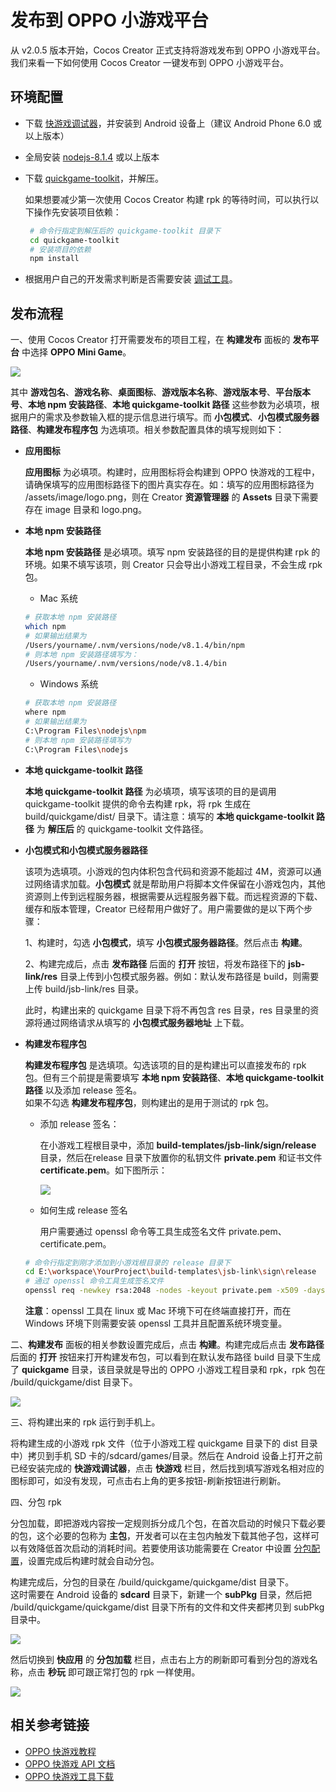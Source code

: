 # 发布到 OPPO 小游戏平台

从 v2.0.5 版本开始，Cocos Creator 正式支持将游戏发布到 OPPO 小游戏平台。我们来看一下如何使用 Cocos Creator 一键发布到 OPPO 小游戏平台。

## 环境配置

- 下载 [快游戏调试器](http://cdofs.oppomobile.com/cdo-activity/static/quickgame/tools//bbce19cecbf7c26c396762d61192a11e.zip)，并安装到 Android 设备上（建议 Android Phone 6.0 或以上版本）

- 全局安装 [nodejs-8.1.4](https://nodejs.org/zh-cn/download/) 或以上版本

- 下载 [quickgame-toolkit](http://cdofs.oppomobile.com/cdo-activity/static/quickgame/tools//0974ab43dc361f148189515ee254ff6d.zip)，并解压。

  如果想要减少第一次使用 Cocos Creator 构建 rpk 的等待时间，可以执行以下操作先安装项目依赖：

  ```bash
   # 命令行指定到解压后的 quickgame-toolkit 目录下
   cd quickgame-toolkit
   # 安装项目的依赖
   npm install
  ```

- 根据用户自己的开发需求判断是否需要安装 [调试工具](http://cdofs.oppomobile.com/cdo-activity/static/quickgame/tools//6de9d1c3f06030ae7c52f5105f60383f.zip)。

## 发布流程

一、使用 Cocos Creator 打开需要发布的项目工程，在 **构建发布** 面板的 **发布平台** 中选择 **OPPO Mini Game**。

![](./publish-oppo-instant-games/build_option.jpg)

其中 **游戏包名**、**游戏名称**、**桌面图标**、**游戏版本名称**、**游戏版本号**、**平台版本号**、**本地 npm 安装路径**、**本地 quickgame-toolkit 路径** 这些参数为必填项，根据用户的需求及参数输入框的提示信息进行填写。而 **小包模式**、**小包模式服务器路径**、**构建发布程序包** 为选填项。相关参数配置具体的填写规则如下：

- **应用图标**

  **应用图标** 为必填项。构建时，应用图标将会构建到 OPPO 快游戏的工程中，请确保填写的应用图标路径下的图片真实存在。如：填写的应用图标路径为 /assets/image/logo.png，则在 Creator **资源管理器** 的 **Assets** 目录下需要存在 image 目录和 logo.png。
  
- **本地 npm 安装路径**

  **本地 npm 安装路径** 是必填项。填写 npm 安装路径的目的是提供构建 rpk 的环境。如果不填写该项，则 Creator 只会导出小游戏工程目录，不会生成 rpk 包。

    - Mac 系统

    ```bash
    # 获取本地 npm 安装路径
    which npm
    # 如果输出结果为
    /Users/yourname/.nvm/versions/node/v8.1.4/bin/npm
    # 则本地 npm 安装路径填写为：
    /Users/yourname/.nvm/versions/node/v8.1.4/bin
    ```

    - Windows 系统

    ```bash
    # 获取本地 npm 安装路径
    where npm
    # 如果输出结果为
    C:\Program Files\nodejs\npm
    # 则本地 npm 安装路径填写为
    C:\Program Files\nodejs
    ```

- **本地 quickgame-toolkit 路径**

  **本地 quickgame-toolkit 路径** 为必填项，填写该项的目的是调用 quickgame-toolkit 提供的命令去构建 rpk，将 rpk 生成在 build/quickgame/dist/ 目录下。请注意：填写的 **本地 quickgame-toolkit 路径** 为 **解压后** 的 quickgame-toolkit 文件路径。

- **小包模式和小包模式服务器路径**

  该项为选填项。小游戏的包内体积包含代码和资源不能超过 4M，资源可以通过网络请求加载。**小包模式** 就是帮助用户将脚本文件保留在小游戏包内，其他资源则上传到远程服务器，根据需要从远程服务器下载。而远程资源的下载、缓存和版本管理，Creator 已经帮用户做好了。用户需要做的是以下两个步骤：

  1、构建时，勾选 **小包模式**，填写 **小包模式服务器路径**。然后点击 **构建**。

  2、构建完成后，点击 **发布路径** 后面的 **打开** 按钮，将发布路径下的 **jsb-link/res** 目录上传到小包模式服务器。例如：默认发布路径是 build，则需要上传 build/jsb-link/res 目录。

  此时，构建出来的 quickgame 目录下将不再包含 res 目录，res 目录里的资源将通过网络请求从填写的 **小包模式服务器地址** 上下载。

- **构建发布程序包**

  **构建发布程序包** 是选填项。勾选该项的目的是构建出可以直接发布的 rpk 包。但有三个前提是需要填写 **本地 npm 安装路径**、**本地 quickgame-toolkit 路径** 以及添加 release 签名。<br>
  如果不勾选 **构建发布程序包**，则构建出的是用于测试的 rpk 包。

    - 添加 release 签名：

      在小游戏工程根目录中，添加 **build-templates/jsb-link/sign/release** 目录，然后在release 目录下放置你的私钥文件 **private.pem** 和证书文件 **certificate.pem**。如下图所示：

      ![](./publish-oppo-instant-games/release_sign.jpg)  

    - 如何生成 release 签名

      用户需要通过 openssl 命令等工具生成签名文件 private.pem、certificate.pem。

    ```bash
    # 命令行指定到刚才添加到小游戏根目录的 release 目录下
    cd E:\workspace\YourProject\build-templates\jsb-link\sign\release
    # 通过 openssl 命令工具生成签名文件
    openssl req -newkey rsa:2048 -nodes -keyout private.pem -x509 -days 3650 -out certificate.pem
    ```

  **注意**：openssl 工具在 linux 或 Mac 环境下可在终端直接打开，而在 Windows 环境下则需要安装 openssl 工具并且配置系统环境变量。

二、**构建发布** 面板的相关参数设置完成后，点击 **构建**。构建完成后点击 **发布路径** 后面的 **打开** 按钮来打开构建发布包，可以看到在默认发布路径 build 目录下生成了 **quickgame** 目录，该目录就是导出的 OPPO 小游戏工程目录和 rpk，rpk 包在 /build/quickgame/dist 目录下。

![](./publish-oppo-instant-games/package.jpg)

三、将构建出来的 rpk 运行到手机上。

将构建生成的小游戏 rpk 文件（位于小游戏工程 quickgame 目录下的 dist 目录中）拷贝到手机 SD 卡的/sdcard/games/目录。然后在 Android 设备上打开之前已经安装完成的 **快游戏调试器**，点击 **快游戏** 栏目，然后找到填写游戏名相对应的图标即可，如没有发现，可点击右上角的更多按钮-刷新按钮进行刷新。

四、分包 rpk

分包加载，即把游戏内容按一定规则拆分成几个包，在首次启动的时候只下载必要的包，这个必要的包称为 **主包**，开发者可以在主包内触发下载其他子包，这样可以有效降低首次启动的消耗时间。若要使用该功能需要在 Creator 中设置 [分包配置](../scripting/subpackage.md)，设置完成后构建时就会自动分包。

构建完成后，分包的目录在 /build/quickgame/quickgame/dist 目录下。<br>
这时需要在 Android 设备的 **sdcard** 目录下，新建一个 **subPkg** 目录，然后把 /build/quickgame/quickgame/dist 目录下所有的文件和文件夹都拷贝到 subPkg 目录中。

![](./publish-oppo-instant-games/subpackage.jpg)
  
然后切换到 **快应用** 的 **分包加载** 栏目，点击右上方的刷新即可看到分包的游戏名称，点击 **秒玩** 即可跟正常打包的 rpk 一样使用。

![](./publish-oppo-instant-games/run_subpackage.jpg)

## 相关参考链接

- [OPPO 快游戏教程](https://cdofs.oppomobile.com/cdo-activity/static/201810/26/quickgame/documentation/games/quickgame.html)
- [OPPO 快游戏 API 文档](https://cdofs.oppomobile.com/cdo-activity/static/201810/26/quickgame/documentation/feature/account.html)
- [OPPO 快游戏工具下载](https://cdofs.oppomobile.com/cdo-activity/static/201810/26/quickgame/documentation/games/use.html)

